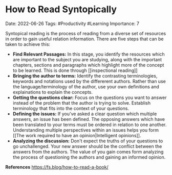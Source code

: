 # How to Read Syntopically

Date: 2022-06-26
Tags: #Productivity #Learning 
Importance: 7

Syntopical reading is the process of reading from a diverse set of resources in order to gain useful relation information. There are five steps that can be taken to achieve this:

- **Find Relevant Passages:** In this stage, you identify the resources which are important to the subject you are studying, along with the important chapters, sections and paragraphs which highlight more of the concept to be learned. This is done through [[inspectional reading]]
- **Bringing the author to terms:** Identify the contrasting terminologies, keywords and notations used by the differerent authors. Rather than use the language/terminology of the author, use your own definitions and explainations to explain the concepts.
- **Getting the questions clear:** Focus on the questions you want to answer instead of  the problem that the author is trying to solve. Establish terminology that fits into the context of your questions.
- **Defining the issues:** If you've asked a clear question which multiple answers, an issue has been defined. The opposing answers which have been translated to your terms must be ordered in relation to one another. Understanding multiple perspectives within an issues helps you form [[The work required to have an opinion|Intelligent opinions]].
- **Analyzing the discussion:**  Don't expect the truths of your questions to go unchallenged. Your new answer should be the conflict between the answers from the authors. The value of you gain comes form analyzing the process of questioning the authors and gaining an informed opinion.


**References**
https://fs.blog/how-to-read-a-book/




